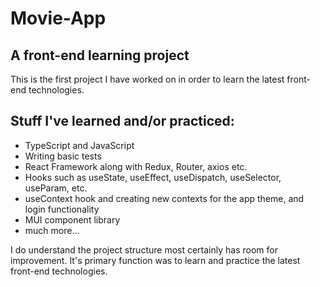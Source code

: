 # Movie-App
## A front-end learning project

This is the first project I have worked on in order to learn the latest front-end technologies.

## Stuff I've learned and/or practiced:
- TypeScript and JavaScript
- Writing basic tests
- React Framework along with Redux, Router, axios etc.
- Hooks such as useState, useEffect, useDispatch, useSelector, useParam, etc.
- useContext hook and creating new contexts for the app theme, and login functionality
- MUI component library
- much more...

I do understand the project structure most certainly has room for improvement.
It's primary function was to learn and practice the latest front-end technologies.
